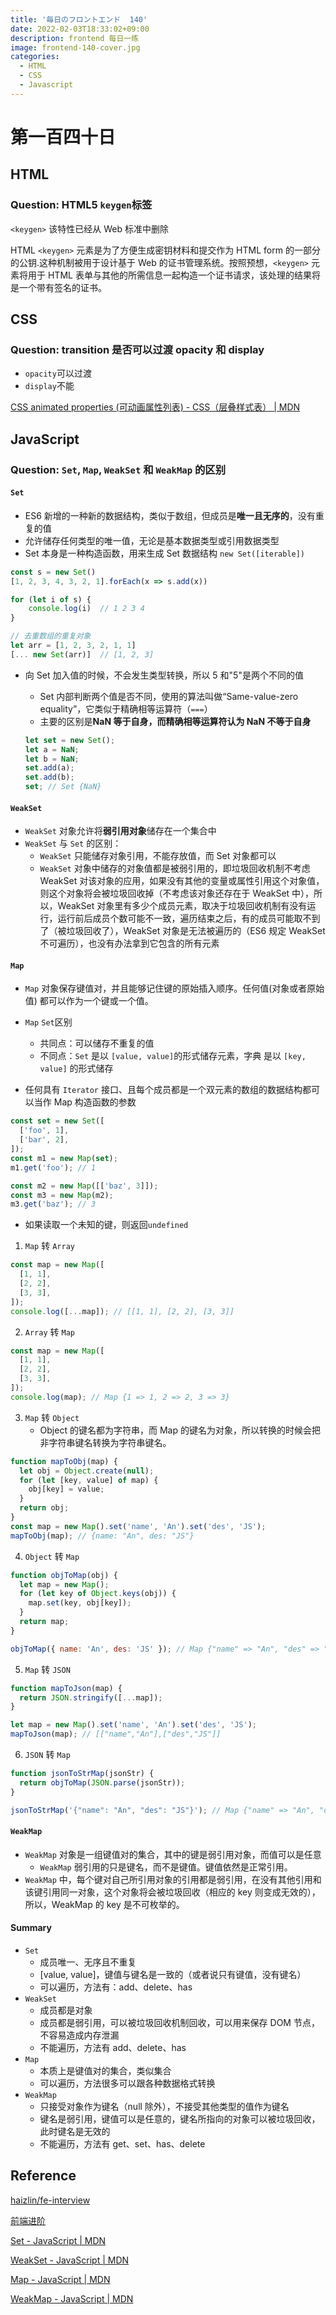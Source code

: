 ```yaml
---
title: '毎日のフロントエンド  140'
date: 2022-02-03T18:33:02+09:00
description: frontend 每日一练
image: frontend-140-cover.jpg
categories:
  - HTML
  - CSS
  - Javascript
---
```


# 第一百四十日

## HTML

### **Question:** HTML5 `keygen`标签

`<keygen>` 该特性已经从 Web 标准中删除

HTML `<keygen>` 元素是为了方便生成密钥材料和提交作为 HTML form 的一部分的公钥.这种机制被用于设计基于 Web 的证书管理系统。按照预想，`<keygen>` 元素将用于 HTML 表单与其他的所需信息一起构造一个证书请求，该处理的结果将是一个带有签名的证书。

## CSS

### **Question:** transition 是否可以过渡 opacity 和 display

- `opacity`可以过渡
- `display`不能

[CSS animated properties (可动画属性列表) - CSS（层叠样式表） | MDN](https://developer.mozilla.org/zh-CN/docs/Web/CSS/CSS_animated_properties)

## JavaScript

### **Question:** `Set`, `Map`, `WeakSet` 和 `WeakMap` 的区别

#### `Set`

- ES6 新增的一种新的数据结构，类似于数组，但成员是**唯一且无序的**，没有重复的值
- 允许储存任何类型的唯一值，无论是基本数据类型或引用数据类型
- Set 本身是一种构造函数，用来生成 Set 数据结构 `new Set([iterable])`

```js
const s = new Set()
[1, 2, 3, 4, 3, 2, 1].forEach(x => s.add(x))

for (let i of s) {
    console.log(i)	// 1 2 3 4
}

// 去重数组的重复对象
let arr = [1, 2, 3, 2, 1, 1]
[... new Set(arr)]	// [1, 2, 3]
```

- 向 Set 加入值的时候，不会发生类型转换，所以 5 和"5"是两个不同的值

  - Set 内部判断两个值是否不同，使用的算法叫做“Same-value-zero equality”，它类似于精确相等运算符（`===`）
  - 主要的区别是**NaN 等于自身，而精确相等运算符认为 NaN 不等于自身**

  ```js
  let set = new Set();
  let a = NaN;
  let b = NaN;
  set.add(a);
  set.add(b);
  set; // Set {NaN}
  ```

#### `WeakSet`

- `WeakSet` 对象允许将**弱引用对象**储存在一个集合中
- `WeakSet` 与 `Set` 的区别：
  - `WeakSet` 只能储存对象引用，不能存放值，而 Set 对象都可以
  - `WeakSet` 对象中储存的对象值都是被弱引用的，即垃圾回收机制不考虑 WeakSet 对该对象的应用，如果没有其他的变量或属性引用这个对象值，则这个对象将会被垃圾回收掉（不考虑该对象还存在于 WeakSet 中），所以，WeakSet 对象里有多少个成员元素，取决于垃圾回收机制有没有运行，运行前后成员个数可能不一致，遍历结束之后，有的成员可能取不到了（被垃圾回收了），WeakSet 对象是无法被遍历的（ES6 规定 WeakSet 不可遍历），也没有办法拿到它包含的所有元素

#### `Map`

- `Map` 对象保存键值对，并且能够记住键的原始插入顺序。任何值(对象或者原始值) 都可以作为一个键或一个值。
- `Map` `Set`区别

  - 共同点：可以储存不重复的值
  - 不同点：`Set` 是以 `[value, value]`的形式储存元素，字典 是以 `[key, value]` 的形式储存

- 任何具有 `Iterator` 接口、且每个成员都是一个双元素的数组的数据结构都可以当作 Map 构造函数的参数

```js
const set = new Set([
  ['foo', 1],
  ['bar', 2],
]);
const m1 = new Map(set);
m1.get('foo'); // 1

const m2 = new Map([['baz', 3]]);
const m3 = new Map(m2);
m3.get('baz'); // 3
```

- 如果读取一个未知的键，则返回`undefined`

1. `Map` 转 `Array`

```js
const map = new Map([
  [1, 1],
  [2, 2],
  [3, 3],
]);
console.log([...map]); // [[1, 1], [2, 2], [3, 3]]
```

2. `Array` 转 `Map`

```js
const map = new Map([
  [1, 1],
  [2, 2],
  [3, 3],
]);
console.log(map); // Map {1 => 1, 2 => 2, 3 => 3}
```

3. `Map` 转 `Object`
   - Object 的键名都为字符串，而 Map 的键名为对象，所以转换的时候会把非字符串键名转换为字符串键名。

```js
function mapToObj(map) {
  let obj = Object.create(null);
  for (let [key, value] of map) {
    obj[key] = value;
  }
  return obj;
}
const map = new Map().set('name', 'An').set('des', 'JS');
mapToObj(map); // {name: "An", des: "JS"}
```

4. `Object` 转 `Map`

```js
function objToMap(obj) {
  let map = new Map();
  for (let key of Object.keys(obj)) {
    map.set(key, obj[key]);
  }
  return map;
}

objToMap({ name: 'An', des: 'JS' }); // Map {"name" => "An", "des" => "JS"}
```

5. `Map` 转 `JSON`

```js
function mapToJson(map) {
  return JSON.stringify([...map]);
}

let map = new Map().set('name', 'An').set('des', 'JS');
mapToJson(map); // [["name","An"],["des","JS"]]
```

6. `JSON` 转 `Map`

```js
function jsonToStrMap(jsonStr) {
  return objToMap(JSON.parse(jsonStr));
}

jsonToStrMap('{"name": "An", "des": "JS"}'); // Map {"name" => "An", "des" => "JS"}
```

#### `WeakMap`

- `WeakMap` 对象是一组键值对的集合，其中的键是弱引用对象，而值可以是任意
  - `WeakMap` 弱引用的只是键名，而不是键值。键值依然是正常引用。
- `WeakMap` 中，每个键对自己所引用对象的引用都是弱引用，在没有其他引用和该键引用同一对象，这个对象将会被垃圾回收（相应的 key 则变成无效的），所以，WeakMap 的 key 是不可枚举的。

#### Summary

- `Set`
  - 成员唯一、无序且不重复
  - [value, value]，键值与键名是一致的（或者说只有键值，没有键名）
  - 可以遍历，方法有：add、delete、has
- `WeakSet`
  - 成员都是对象
  - 成员都是弱引用，可以被垃圾回收机制回收，可以用来保存 DOM 节点，不容易造成内存泄漏
  - 不能遍历，方法有 add、delete、has
- `Map`
  - 本质上是键值对的集合，类似集合
  - 可以遍历，方法很多可以跟各种数据格式转换
- `WeakMap`
  - 只接受对象作为键名（null 除外），不接受其他类型的值作为键名
  - 键名是弱引用，键值可以是任意的，键名所指向的对象可以被垃圾回收，此时键名是无效的
  - 不能遍历，方法有 get、set、has、delete

## Reference

[haizlin/fe-interview](https://github.com/haizlin/fe-interview/blob/master/category/history.md)

[前端进阶](https://muyiy.cn/question/)

[Set - JavaScript | MDN](https://developer.mozilla.org/zh-CN/docs/Web/JavaScript/Reference/Global_Objects/Set)

[WeakSet - JavaScript | MDN](https://developer.mozilla.org/zh-CN/docs/Web/JavaScript/Reference/Global_Objects/WeakSet)

[Map - JavaScript | MDN](https://developer.mozilla.org/zh-CN/docs/Web/JavaScript/Reference/Global_Objects/Map)

[WeakMap - JavaScript | MDN](https://developer.mozilla.org/zh-CN/docs/Web/JavaScript/Reference/Global_Objects/WeakMap)
